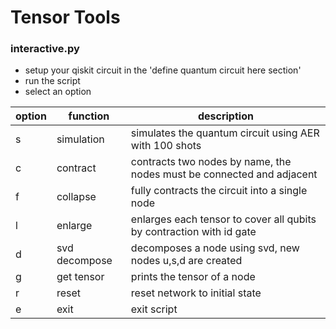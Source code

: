 # Tensor Tools

### interactive.py
- setup your qiskit circuit in the 'define quantum circuit here section'
- run the script
- select an option

| option | function      | description                                                           |
|--------|---------------|-----------------------------------------------------------------------|
| s      | simulation    | simulates the quantum circuit using AER with 100 shots                |
| c      | contract      | contracts two nodes by name, the nodes must be connected and adjacent |
| f      | collapse      | fully contracts the circuit into a single node                        |
| l      | enlarge       | enlarges each tensor to cover all qubits by contraction with id gate  |
| d      | svd decompose | decomposes a node using svd, new nodes u,s,d are created              |
| g      | get tensor    | prints the tensor of a node                                           |
| r      | reset         | reset network to initial state                                        |
| e      | exit          | exit script                                                           | 
